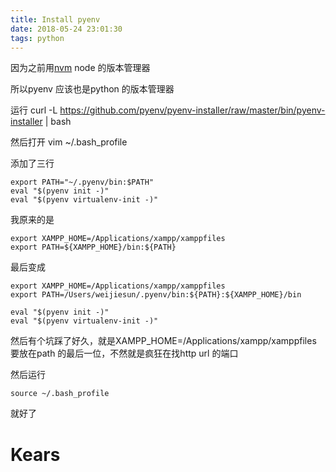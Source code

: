 ```yaml
---
title: Install pyenv
date: 2018-05-24 23:01:30
tags: python
---
```


因为之前用[nvm](https://github.com/creationix/nvm) node 的版本管理器

所以pyenv 应该也是python 的版本管理器

运行 curl -L https://github.com/pyenv/pyenv-installer/raw/master/bin/pyenv-installer | bash

然后打开 vim ~/.bash_profile 

添加了三行

	export PATH="~/.pyenv/bin:$PATH"
	eval "$(pyenv init -)"
	eval "$(pyenv virtualenv-init -)"

我原来的是

	export XAMPP_HOME=/Applications/xampp/xamppfiles
	export PATH=${XAMPP_HOME}/bin:${PATH}

最后变成

	export XAMPP_HOME=/Applications/xampp/xamppfiles
	export PATH=/Users/weijiesun/.pyenv/bin:${PATH}:${XAMPP_HOME}/bin

	eval "$(pyenv init -)"
	eval "$(pyenv virtualenv-init -)"

然后有个坑踩了好久，就是XAMPP_HOME=/Applications/xampp/xamppfiles 要放在path 的最后一位，不然就是疯狂在找http url 的端口

然后运行 

	source ~/.bash_profile 	

就好了


# Kears



